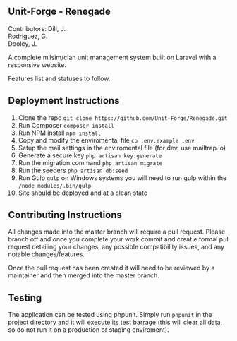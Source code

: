 ## Unit-Forge - Renegade
Contributors: 
Dill, J.  
Rodriguez, G.  
Dooley, J.  

A complete milsim/clan unit management system built on Laravel with a responsive website.

Features list and statuses to follow.

## Deployment Instructions
1. Clone the repo `git clone https://github.com/Unit-Forge/Renegade.git`  
2. Run Composer `composer install`  
3. Run NPM install `npm install`  
4. Copy and modify the enviromental file `cp .env.example .env`  
5. Setup the mail settings in the enviromental file (for dev, use mailtrap.io)  
6. Generate a secure key `php artisan key:generate`  
7. Run the migration command `php artisan migrate`  
8. Run the seeders `php artisan db:seed`  
9. Run Gulp `gulp` on Windows systems you will need to run gulp within the `/node_modules/.bin/gulp`
10. Site should be deployed and at a clean state

## Contributing Instructions
All changes made into the master branch will require a pull request. Please branch off and once you complete your work commit and creat e formal pull request detailing your changes, any possible compatibility issues, and any notable changes/features.  
  
Once the pull request has been created it will need to be reviewed by a maintainer and then merged into the master branch.

## Testing
The application can be tested using phpunit. Simply run `phpunit` in the project directory and it will execute its test barrage (this will clear all data, so do not run it on a production or staging enviroment).
